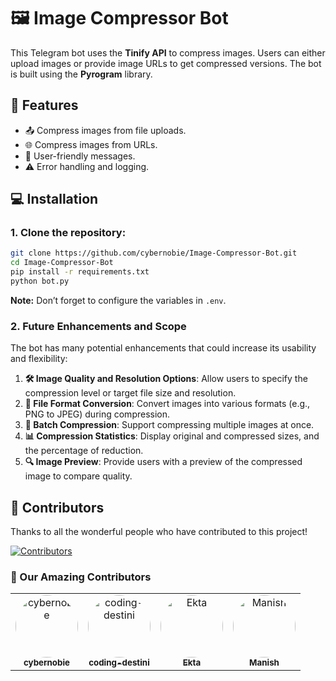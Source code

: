 # 🖼️ Image Compressor Bot

This Telegram bot uses the **Tinify API** to compress images. Users can either upload images or provide image URLs to get compressed versions. The bot is built using the **Pyrogram** library.

## 🚀 Features

- 📤 Compress images from file uploads.
- 🌐 Compress images from URLs.
- 💬 User-friendly messages.
- ⚠️ Error handling and logging.

## 💻 Installation

### 1. Clone the repository:
```bash
git clone https://github.com/cybernobie/Image-Compressor-Bot.git
cd Image-Compressor-Bot
pip install -r requirements.txt
python bot.py
```
**Note:** Don’t forget to configure the variables in `.env`.

### 2. Future Enhancements and Scope

The bot has many potential enhancements that could increase its usability and flexibility:

1. **🛠️ Image Quality and Resolution Options**: Allow users to specify the compression level or target file size and resolution.
2. **🔄 File Format Conversion**: Convert images into various formats (e.g., PNG to JPEG) during compression.
3. **📂 Batch Compression**: Support compressing multiple images at once.
4. **📊 Compression Statistics**: Display original and compressed sizes, and the percentage of reduction.
5. **🔍 Image Preview**: Provide users with a preview of the compressed image to compare quality.

## 🙌 Contributors

Thanks to all the wonderful people who have contributed to this project!

[![Contributors](https://img.shields.io/github/contributors/cybernobie/Image-Compressor-Bot?style=for-the-badge)](https://github.com/cybernobie/Image-Compressor-Bot/graphs/contributors)

### 🎉 Our Amazing Contributors

<table>
  <tr>
    <td align="center">
      <a href="https://github.com/cybernobie">
        <img src="https://avatars.githubusercontent.com/cybernobie" width="100" height="100" style="border-radius:50%; object-fit: cover;" alt="cybernobie" />
        <br />
        <sub><b>cybernobie</b></sub>
      </a>
    </td>
    <td align="center">
      <a href="https://github.com/coding-destini">
        <img src="https://avatars.githubusercontent.com/coding-destini" width="100" height="100" style="border-radius:50%; object-fit: cover;" alt="coding-destini" />
        <br />
        <sub><b>coding-destini</b></sub>
      </a>
    </td>
    <td align="center">
      <a href="https://github.com/Ektaaa5656">
        <img src="https://avatars.githubusercontent.com/Ektaaa5656" width="100" height="100" style="border-radius:50%; object-fit: cover;" alt="Ekta" />
        <br />
        <sub><b>Ekta</b></sub>
      </a>
    </td>
    <td align="center">
      <a href="https://github.com/manshisingh07">
        <img src="https://avatars.githubusercontent.com/manshisingh07" width="100" height="100" style="border-radius:50%; object-fit: cover;" alt="Manish" />
        <br />
        <sub><b>Manish</b></sub>
      </a>
    </td>
  </tr>
</table>